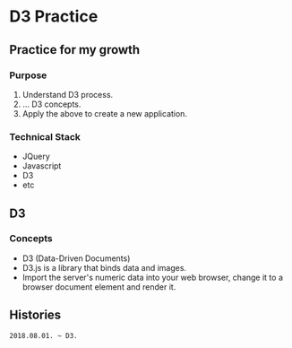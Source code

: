 # D3 Practice
## Practice for my growth
### Purpose
1. Understand D3 process.
2. ... D3 concepts.
3. Apply the above to create a new application.

### Technical Stack
* JQuery
* Javascript
* D3
* etc

## D3
### Concepts
* D3 (Data-Driven Documents)
* D3.js is a library that binds data and images.
* Import the server's numeric data into your web browser, change it to a browser document element and render it.

## Histories
    2018.08.01. ~ D3.